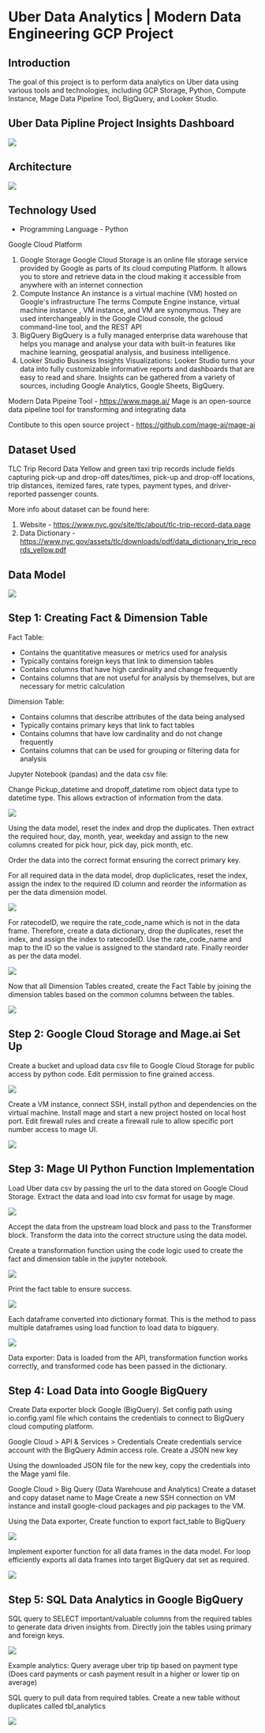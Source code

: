 # Uber Data Analytics | Modern Data Engineering GCP Project

## Introduction

The goal of this project is to perform data analytics on Uber data using various tools and technologies, including GCP Storage, Python, Compute Instance, Mage Data Pipeline Tool, BigQuery, and Looker Studio.

## Uber Data Pipline Project Insights Dashboard
<img src="Docs/insights.png">


## Architecture
<img src="Docs/architecture.jpg">

## Technology Used
- Programming Language - Python

Google Cloud Platform
1. Google Storage
   Google Cloud Storage is an online file storage service provided by Google as parts of its cloud computing Platform.
   It allows you to store and retrieve data in the cloud making it accessible from anywhere with an internet connection
2. Compute Instance
   An instance is a virtual machine (VM) hosted on Google's infrastructure
   The terms Compute Engine instance, virtual machine instance , VM instance, and VM are synonymous.
   They are used interchangeably in the Google Cloud console, the gcloud command-line tool, and the REST API
3. BigQuery
   BigQuery is a fully managed enterprise data warehouse that helps you manage and analyse your data with built-in features like machine learning, geospatial analysis, and business intelligence.
4. Looker Studio
   Business Insights Visualizations: Looker Studio turns your data into fully customizable informative reports and dashboards that are easy to read and share. Insights can be gathered from a variety of sources, including
   Google Analytics, Google Sheets, BigQuery.


Modern Data Pipeine Tool - https://www.mage.ai/
Mage is an open-source data pipeline tool for transforming and integrating data

Contibute to this open source project - https://github.com/mage-ai/mage-ai

## Dataset Used
TLC Trip Record Data
Yellow and green taxi trip records include fields capturing pick-up and drop-off dates/times, pick-up and drop-off locations, trip distances, itemized fares, rate types, payment types, and driver-reported passenger counts.

More info about dataset can be found here:
1. Website - https://www.nyc.gov/site/tlc/about/tlc-trip-record-data.page
2. Data Dictionary - https://www.nyc.gov/assets/tlc/downloads/pdf/data_dictionary_trip_records_yellow.pdf

## Data Model
<img src="Docs/data_model.jpeg">

## Step 1: Creating Fact & Dimension Table

Fact Table:
- Contains the quantitative measures or metrics used for analysis
- Typically contains foreign keys that link to dimension tables
- Contains columns that have high cardinality and change frequently  
- Contains columns that are not useful for analysis by themselves, but are necessary for metric calculation

Dimension Table:
- Contains columns that describe attributes of the data being analysed
- Typically contains primary keys that link to fact tables
- Contains columns that have low cardinality and do not change frequently
- Contains columns that can be used for grouping or filtering data for analysis

Jupyter Notebook (pandas) and the data csv file:


Change Pickup_datetime and dropoff_datetime rom object data type to datetime type. This allows extraction of information from the data.

<img src="Docs/1.png">

Using the data model, reset the index and drop the duplicates. Then extract the required hour, day, month, year, weekday and assign to the new columns created for pick hour, pick day, pick month, etc.

Order the data into the correct format ensuring the correct primary key.

For all required data in the data model, drop dupliclicates, reset the index, assign the index to the required ID column and reorder the information as per the data dimension model.


<img src="Docs/2.png">

For ratecodeID, we require the rate_code_name which is not in the data frame.
Therefore, create a data dictionary, drop the duplicates, reset the index, and assign the index to ratecodeID. Use the rate_code_name and map to the ID so the value is assigned to the standard rate. Finally reorder as per the data model.

<img src="Docs/4.png">

Now that all Dimension Tables created, create the Fact Table by joining the dimension tables based on the common columns between the tables.

<img src="Docs/3.png">

## Step 2: Google Cloud Storage and Mage.ai Set Up

Create a bucket and upload data csv file to Google Cloud Storage for public access by python code. Edit permission to fine grained access.


<img src="Docs/5.png">

Create a VM instance, connect SSH, install python and dependencies on the virtual machine. Install mage and start a new project hosted on local host port. Edit firewall rules and create a firewall rule to allow specific port number access to mage UI.

<img src="Docs/6.png">

## Step 3: Mage UI Python Function Implementation

Load Uber data csv by passing the url to the data stored on Google Cloud Storage. Extract the data and load into csv format for usage by mage.

<img src="Docs/7.png">

Accept the data from the upstream load block and pass to the Transformer block. Transform the data into the correct structure using the data model.

Create a transformation function using the code logic used to create the fact and dimension table in the jupyter notebook.

<img src="Docs/8.png">

Print the fact table to ensure success.

<img src="Docs/9.png">

Each dataframe converted into dictionary format. This is the method to pass multiple dataframes using load function to load data to bigquery.

<img src="Docs/10.png">

Data exporter: Data is loaded from the API, transformation function works correctly, and transformed code has been passed in the dictionary.


## Step 4: Load Data into Google BigQuery

Create Data exporter block Google (BigQuery).
Set config path using io.config.yaml file which contains the credentials to connect to BigQuery cloud computing platform.

Google Cloud > API & Services > Credentials 
Create credentials service account with the BigQuery Admin access role.
Create a JSON new key

Using the downloaded JSON file for the new key, copy the credentials into the Mage yaml file.

Google Cloud > Big Query (Data Warehouse and Analytics) 
Create a dataset and copy dataset name to Mage
Create a new SSH connection on VM instance and install google-cloud packages and pip packages to the VM.

Using the Data exporter, Create function to export fact_table to BigQuery

<img src="Docs/11.png">

Implement exporter function for all data frames in the data model.
For loop efficiently exports all data frames into target BigQuery dat set as required.

<img src="Docs/12.png">


## Step 5: SQL Data Analytics in Google BigQuery

SQL query to SELECT important/valuable columns from the required tables to generate data driven insights from. Directly join the tables using primary and foreign keys.


<img src="Docs/13.png">


Example analytics: Query average uber trip tip based on payment type (Does card payments or cash payment result in a higher or lower tip on average)

SQL query to pull data from required tables.
Create a new table without duplicates called tbl_analytics

<img src="Docs/14.png">


















